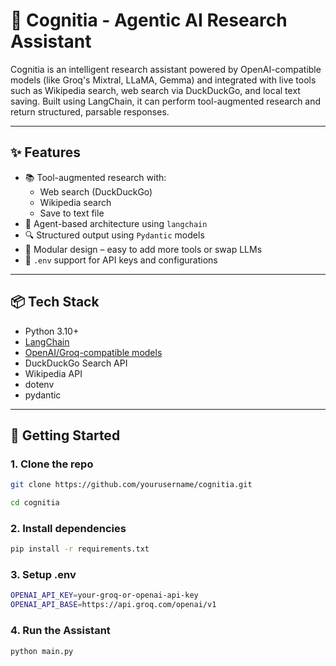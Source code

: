 # 🧠 Cognitia - Agentic AI Research Assistant

Cognitia is an intelligent research assistant powered by OpenAI-compatible models (like Groq's Mixtral, LLaMA, Gemma) and integrated with live tools such as Wikipedia search, web search via DuckDuckGo, and local text saving. Built using LangChain, it can perform tool-augmented research and return structured, parsable responses.

---

## ✨ Features

- 📚 Tool-augmented research with:
  - Web search (DuckDuckGo)
  - Wikipedia search
  - Save to text file
- 🧠 Agent-based architecture using `langchain`
- 🔍 Structured output using `Pydantic` models
- 🧩 Modular design – easy to add more tools or swap LLMs
- 🔐 `.env` support for API keys and configurations

---

## 📦 Tech Stack

- Python 3.10+
- [LangChain](https://github.com/langchain-ai/langchain)
- [OpenAI/Groq-compatible models](https://console.groq.com/)
- DuckDuckGo Search API
- Wikipedia API
- dotenv
- pydantic

---

## 🚀 Getting Started

### 1. Clone the repo

```bash
git clone https://github.com/yourusername/cognitia.git

cd cognitia

```
### 2. Install dependencies
```bash
pip install -r requirements.txt
```

### 3. Setup .env
```bash
OPENAI_API_KEY=your-groq-or-openai-api-key
OPENAI_API_BASE=https://api.groq.com/openai/v1
```
### 4. Run the Assistant
```bash
python main.py
```
